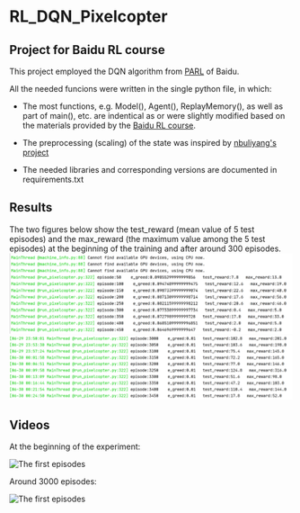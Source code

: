 # RL_DQN_Pixelcopter
## Project for Baidu RL course

This project employed the DQN algorithm from [PARL](https://github.com/PaddlePaddle/PARL) of Baidu.

All the needed funcions were written in the single python file, in which:
- The most functions, e.g. Model(), Agent(), ReplayMemory(), as well as part of main(), etc. are indentical as or were slightly modified based on the materials provided by the [Baidu RL course](https://aistudio.baidu.com/aistudio/education/group/info/1335).

- The preprocessing (scaling) of the state was inspired by [nbuliyang's project](https://github.com/nbuliyang/RL)

- The needed libraries and corresponding versions are documented in requirements.txt

## Results
The two figures below show the test_reward (mean value of 5 test episodes) and the max_reward (the maximum value among the 5 test episodes) at the beginning of the training and after around 300 episodes.
![The first episodes](./assets/1_first_episodes.PNG)
![The first episodes](./assets/2_3000plus_episodes.PNG)

## Videos
At the beginning of the experiment:  

![The first episodes](./assets/start.gif)

Around 3000 episodes:  

![The first episodes](./assets/trained.gif)